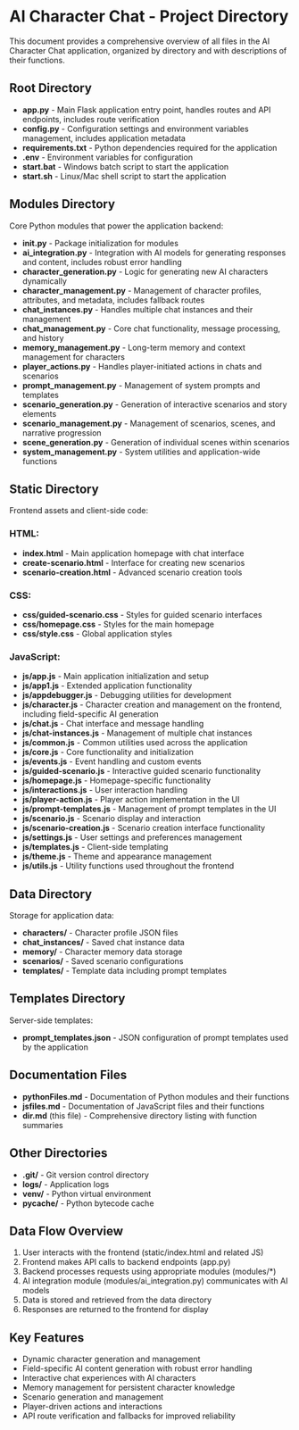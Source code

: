 # AI Character Chat - Project Directory

This document provides a comprehensive overview of all files in the AI Character Chat application, organized by directory and with descriptions of their functions.

## Root Directory

- **app.py** - Main Flask application entry point, handles routes and API endpoints, includes route verification
- **config.py** - Configuration settings and environment variables management, includes application metadata
- **requirements.txt** - Python dependencies required for the application
- **.env** - Environment variables for configuration
- **start.bat** - Windows batch script to start the application
- **start.sh** - Linux/Mac shell script to start the application

## Modules Directory

Core Python modules that power the application backend:

- **__init__.py** - Package initialization for modules
- **ai_integration.py** - Integration with AI models for generating responses and content, includes robust error handling
- **character_generation.py** - Logic for generating new AI characters dynamically
- **character_management.py** - Management of character profiles, attributes, and metadata, includes fallback routes
- **chat_instances.py** - Handles multiple chat instances and their management
- **chat_management.py** - Core chat functionality, message processing, and history
- **memory_management.py** - Long-term memory and context management for characters
- **player_actions.py** - Handles player-initiated actions in chats and scenarios
- **prompt_management.py** - Management of system prompts and templates
- **scenario_generation.py** - Generation of interactive scenarios and story elements
- **scenario_management.py** - Management of scenarios, scenes, and narrative progression
- **scene_generation.py** - Generation of individual scenes within scenarios
- **system_management.py** - System utilities and application-wide functions

## Static Directory

Frontend assets and client-side code:

### HTML:
- **index.html** - Main application homepage with chat interface
- **create-scenario.html** - Interface for creating new scenarios
- **scenario-creation.html** - Advanced scenario creation tools

### CSS:
- **css/guided-scenario.css** - Styles for guided scenario interfaces
- **css/homepage.css** - Styles for the main homepage
- **css/style.css** - Global application styles

### JavaScript:
- **js/app.js** - Main application initialization and setup
- **js/app1.js** - Extended application functionality
- **js/appdebugger.js** - Debugging utilities for development
- **js/character.js** - Character creation and management on the frontend, including field-specific AI generation
- **js/chat.js** - Chat interface and message handling
- **js/chat-instances.js** - Management of multiple chat instances
- **js/common.js** - Common utilities used across the application
- **js/core.js** - Core functionality and initialization
- **js/events.js** - Event handling and custom events
- **js/guided-scenario.js** - Interactive guided scenario functionality
- **js/homepage.js** - Homepage-specific functionality
- **js/interactions.js** - User interaction handling
- **js/player-action.js** - Player action implementation in the UI
- **js/prompt-templates.js** - Management of prompt templates in the UI
- **js/scenario.js** - Scenario display and interaction
- **js/scenario-creation.js** - Scenario creation interface functionality
- **js/settings.js** - User settings and preferences management
- **js/templates.js** - Client-side templating
- **js/theme.js** - Theme and appearance management
- **js/utils.js** - Utility functions used throughout the frontend

## Data Directory

Storage for application data:

- **characters/** - Character profile JSON files
- **chat_instances/** - Saved chat instance data
- **memory/** - Character memory data storage
- **scenarios/** - Saved scenario configurations
- **templates/** - Template data including prompt templates

## Templates Directory

Server-side templates:

- **prompt_templates.json** - JSON configuration of prompt templates used by the application

## Documentation Files

- **pythonFiles.md** - Documentation of Python modules and their functions
- **jsfiles.md** - Documentation of JavaScript files and their functions
- **dir.md** (this file) - Comprehensive directory listing with function summaries

## Other Directories

- **.git/** - Git version control directory
- **logs/** - Application logs
- **venv/** - Python virtual environment
- **__pycache__/** - Python bytecode cache

## Data Flow Overview

1. User interacts with the frontend (static/index.html and related JS)
2. Frontend makes API calls to backend endpoints (app.py)
3. Backend processes requests using appropriate modules (modules/*)
4. AI integration module (modules/ai_integration.py) communicates with AI models
5. Data is stored and retrieved from the data directory
6. Responses are returned to the frontend for display

## Key Features

- Dynamic character generation and management
- Field-specific AI content generation with robust error handling
- Interactive chat experiences with AI characters
- Memory management for persistent character knowledge
- Scenario generation and management
- Player-driven actions and interactions
- API route verification and fallbacks for improved reliability 
